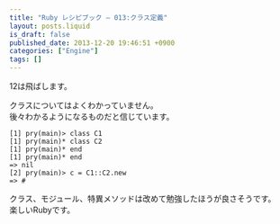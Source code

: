 ```yaml
---
title: "Ruby レシピブック — 013:クラス定義"
layout: posts.liquid
is_draft: false
published_date: 2013-12-20 19:46:51 +0900
categories: ["Engine"]
tags: []
---
```


12は飛ばします。

クラスについてはよくわかっていません。  
後々わかるようになるものだと信じています。

    [1] pry(main)> class C1
    [1] pry(main)* class C2
    [1] pry(main)* end
    [1] pry(main)* end
    => nil
    [2] pry(main)> c = C1::C2.new
    => #

クラス、モジュール、特異メソッドは改めて勉強したほうが良さそうです。  
楽しいRubyです。


